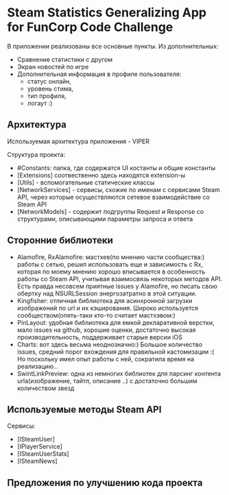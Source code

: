 # Steam Statistics Generalizing App for FunCorp Code Challenge

В приложении реализованы все основные пункты.
Из дополнительных:
- Сравнение статистики с другом
- Экран новостей по игре
- Дополнительная информация в профиле пользователя: 
  - статус онлайн, 
  - уровень стима,
  - тип профиля, 
  - логаут :)

## Архитектура

Используемая архитектура приложения - VIPER

Структура проекта:

- #Constants: папка, где содержатся UI костанты и общие константы 
- [Extensions] соотвественно здесь находятся extension-ы
- [Utils] - вспомогательные статические классы
- [NetworkServices] - сервисы, схожие по именам с сервисами Steam API, через которые осуществляются сетевое взаимодействие со Steam API
- [NetworkModels] - содержит подгруппы Request и Response со структурами, описывающими параметры запроса и ответа


## Сторонние библиотеки

- Alamofire, RxAlamofire: мастхев(по мнению части сообщества:) работы с сетью, решил использовать еще и 
зависимость с Rx, которая по моему мнению хорошо вписывается в особенность работы со Steam API, учитывая взаимосвязь некоторых методов API. Есть правда несовсем приятные issues у Alamofire, но писать свою обертку над NSURLSession энергозатратно в этой ситуации.
- Kingfisher: отличная библиотека для асинхронной загрузки изображений по url и их кэширования. Широко используется сообществом(опять-таки кто-то считает мастхэвом:)
- PinLayout: удобная библиотека для емкой декларативной верстки, мало issues на github, хорошие оценки, достаточно высокая производительность, поддерживает старые версии iOS
- Charts: вот здесь весьма неоднозначно:) Большое количество issues, средний порог вхождения для правильной кастомизации :( Но поскольку имел опыт работы с ней, сократила время на реализацию..
- SwintLinkPreview: одна из немногих библиотек для парсинг контента urla(изображение, тайтл, описание ..) с достаточно большим количеством звезд

## Используемые методы Steam API

Сервисы:
- [ISteamUser]
- [IPlayerService]
- [ISteamUserStats]
- [ISteamNews]


## Предложения по улучшению кода проекта
